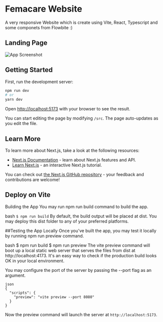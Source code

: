 
# Femacare Website

A very responsive Website which is create using Vite, React, 
Typescript and some componets from Flowbite :)




## Landing Page

![App Screenshot]('https://i.imgur.com/KDxfoku.png')

## Getting Started

First, run the development server:

```bash
npm run dev
# or
yarn dev
```

Open [http://localhost:5173](http://localhost:5173) with your browser to see the result.

You can start editing the page by modifying `/src`. The page auto-updates as you edit the file.


## Learn More

To learn more about Next.js, take a look at the following resources:

- [Next.js Documentation](https://nextjs.org/docs) - learn about Next.js features and API.
- [Learn Next.js](https://nextjs.org/learn) - an interactive Next.js tutorial.

You can check out [the Next.js GitHub repository](https://github.com/vercel/next.js/) - your feedback and contributions are welcome!

## Deploy on Vite

Building the App
You may run npm run build command to build the app.

bash
```$ npm run build```
By default, the build output will be placed at dist. You may deploy this dist folder to any of your preferred platforms.

##Testing the App Locally
Once you've built the app, you may test it locally by running npm run preview command.

bash
$ npm run build
$ npm run preview
The vite preview command will boot up a local static web server that serves the files from dist at http://localhost:4173. It's an easy way to check if the production build looks OK in your local environment.

You may configure the port of the server by passing the --port flag as an argument.

```
json
{
  "scripts": {
    "preview": "vite preview --port 8080"
  }
}
```

Now the preview command will launch the server at 
```http://localhost:5173```.


